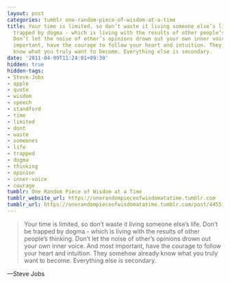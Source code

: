 ```yaml
---
layout: post
categories: tumblr one-random-piece-of-wisdom-at-a-time
title: Your time is limited, so don’t waste it living someone else’s life. Don’t be
  trapped by dogma - which is living with the results of other people’s thinking.
  Don’t let the noise of other’s opinions drown out your own inner voice. And most
  important, have the courage to follow your heart and intuition. They somehow already
  know what you truly want to become. Everything else is secondary.
date: '2011-04-09T11:24:01+09:30'
hidden: true
hidden-tags:
- Steve-Jobs
- apple
- quote
- wisdom
- speech
- standford
- time
- limited
- dont
- waste
- someones
- life
- trapped
- dogma
- thinking
- opinion
- inner-voice
- courage
tumblr: One Random Piece of Wisdom at a Time
tumblr_website_url: https://onerandompieceofwisdomatatime.tumblr.com
tumblr_url: https://onerandompieceofwisdomatatime.tumblr.com/post/4455176642/your-time-is-limited-so-dont-waste-it-living
---
```

> Your time is limited, so don’t waste it living someone else’s life. Don’t be trapped by dogma - which is living with the results of other people’s thinking. Don’t let the noise of other’s opinions drown out your own inner voice. And most important, have the courage to follow your heart and intuition. They somehow already know what you truly want to become. Everything else is secondary.

—Steve Jobs
